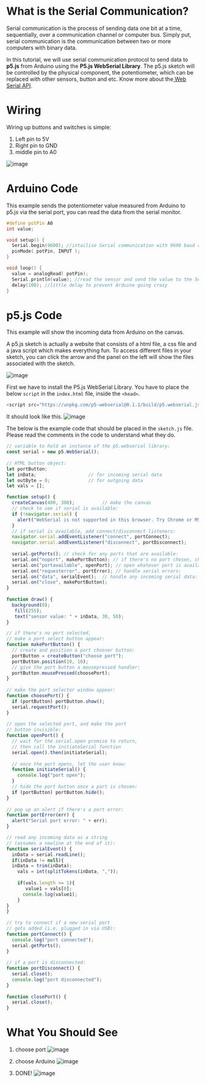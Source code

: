 # What is the Serial Communication?
Serial communication is the process of sending data one bit at a time, sequentially, over a communication channel or computer bus. Simply put, serial communication is the communication between two or more computers with binary data.

In this tutorial, we will use serial communication protocol to send data to **p5.js** from Arduino using the **P5.js WebSerial Library**. The p5.js sketch will be controlled by the physical component, the potentiometer, which can be replaced with other sensors, button and etc. Know more about the[ Web Serial API](https://wicg.github.io/serial/).

# Wiring
Wiring up buttons and switches is simple:

1. Left pin to 5V 
1. Right pin to GND 
1. middle pin to A0

![image](https://github.com/creativetechnologylab/physicalComputingTutorials/assets/64136454/56037262-97f9-4b91-8a17-5f29c1626112)


# Arduino Code

This example sends the potentiometer value measured from Arduino to p5.js via the serial port, you can read the data from the serial monitor.

````c++
#define potPin A0
int value;

void setup() {
  Serial.begin(9600); //intailise Serial communication with 9600 baud rate
  pinMode( potPin, INPUT );
}

void loop() {
  value = analogRead( potPin);
  Serial.println(value); //read the sensor and send the value to the Serial
  delay(100); //little delay to prevent Arduino going crazy
}
````

# p5.js Code
This example will show the incoming data from Arduino on the canvas.

A p5.js sketch is actually a website that consists of a html file, a css file and a java script which makes everything fun.
To access different files in your sketch, you can click the arrow and the panel on the left will show the files associated with the sketch.

![image](https://github.com/creativetechnologylab/physicalComputingTutorials/assets/64136454/944230de-7d0d-43c0-ad22-7faff31b85df)


First we have to install the P5.js WebSerial Library.
You have to place the below `script` in the `index.html` file, inside the `<head>`.

````js
<script src="https://unpkg.com/p5-webserial@0.1.1/build/p5.webserial.js"></script>
````
It should look like this.
![image](https://github.com/creativetechnologylab/physicalComputingTutorials/assets/64136454/6d02bc79-89d3-4fb3-bfab-357e6e2311f4)


The below is the example code that should be placed in the `sketch.js` file. Please read the comments in the code to understand what they do.


````js
// variable to hold an instance of the p5.webserial library:
const serial = new p5.WebSerial();
 
// HTML button object:
let portButton;
let inData;                   // for incoming serial data
let outByte = 0;              // for outgoing data
let vals = [];

function setup() {
  createCanvas(400, 300);          // make the canvas
  // check to see if serial is available:
  if (!navigator.serial) {
    alert("WebSerial is not supported in this browser. Try Chrome or MS Edge.");
  }
  // if serial is available, add connect/disconnect listeners:
  navigator.serial.addEventListener("connect", portConnect);
  navigator.serial.addEventListener("disconnect", portDisconnect);
  
  serial.getPorts(); // check for any ports that are available:
  serial.on("noport", makePortButton); // if there's no port chosen, choose one:
  serial.on("portavailable", openPort); // open whatever port is available:
  serial.on("requesterror", portError); // handle serial errors:
  serial.on("data", serialEvent);  // handle any incoming serial data:
  serial.on("close", makePortButton);
}
 
function draw() {
  background(0);
   fill(255);
   text("sensor value: " + inData, 30, 50);
}

// if there's no port selected, 
// make a port select button appear:
function makePortButton() {
  // create and position a port chooser button:
  portButton = createButton("choose port");
  portButton.position(10, 10);
  // give the port button a mousepressed handler:
  portButton.mousePressed(choosePort);
}
 
// make the port selector window appear:
function choosePort() {
  if (portButton) portButton.show();
  serial.requestPort();
}
 
// open the selected port, and make the port 
// button invisible:
function openPort() {
  // wait for the serial.open promise to return,
  // then call the initiateSerial function
  serial.open().then(initiateSerial);
 
  // once the port opens, let the user know:
  function initiateSerial() {
    console.log("port open");
  }
  // hide the port button once a port is chosen:
  if (portButton) portButton.hide();
}
 
// pop up an alert if there's a port error:
function portError(err) {
  alert("Serial port error: " + err);
}

// read any incoming data as a string
// (assumes a newline at the end of it):
function serialEvent() {
  inData = serial.readLine();
  if(inData != null){
  inData = trim(inData);
    vals = int(splitTokens(inData, ","));
    
    if(vals.length >= 1){
       value1 = vals[0];
      console.log(value1);
    }
}
}
 
// try to connect if a new serial port 
// gets added (i.e. plugged in via USB):
function portConnect() {
  console.log("port connected");
  serial.getPorts();
}
 
// if a port is disconnected:
function portDisconnect() {
  serial.close();
  console.log("port disconnected");
}
 
function closePort() {
  serial.close();
}
````

# What You Should See
1. choose port
![image](https://github.com/creativetechnologylab/physicalComputingTutorials/assets/64136454/ae7d210b-4b9f-4343-bfc9-bee971c942a5)

1. choose Arduino 
![image](https://github.com/creativetechnologylab/physicalComputingTutorials/assets/64136454/89f529c5-3fdf-48df-9068-c3921b81cb17)

1. DONE!
![image](https://github.com/creativetechnologylab/physicalComputingTutorials/assets/64136454/93ca622e-d063-4d9e-bfd6-be1fcc406d41)
